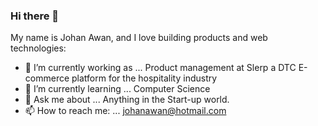 ### Hi there 👋

My name is Johan Awan, and I love building products and web technologies:

- 🔭 I’m currently working as ... Product management at Slerp a DTC E-commerce platform for the hospitality industry
- 🌱 I’m currently learning ... Computer Science
- 💬 Ask me about ... Anything in the Start-up world.
- 📫 How to reach me: ... johanawan@hotmail.com
